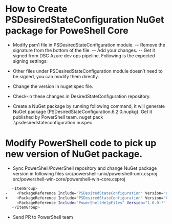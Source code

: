 # How to Create PSDesiredStateConfiguration NuGet package for PoweShell Core
- Modify psm1 file in PSDesiredStateConfiguration module.
 -- Remove the signature from the bottom of the file.
 -- Add your changes.
 -- Get it signed from DSC Azure dev ops pipeline.
     Following is the expected signing settings:
	<file src="__INPATHROOT__\Modules\PSDesiredStateConfiguration\PSDesiredStateConfiguration.psm1" signType="AuthenticodeFormer" dest="__OUTPATHROOT__\Modules\PSDesiredStateConfiguration\PSDesiredStateConfiguration.psm1" />

- Other files under PSDesiredStateConfiguration module doesn’t need to be signed, you can modify them directly.

- Change the version in nuget spec file.

- Check-in these changes in DesiredStateConfiguration repository.

- Create a NuGet package by running following command, it will generate NuGet package (PSDesiredStateConfiguration.6.2.0.nupkg). Get it published by PowerShell team.
	nuget pack .\psdesiredstateconfiguration.nuspec

# Modify PowerShell code to pick up new version of NuGet package.
 - Sync PowerShell/PowerShell repository and change NuGet package version in following files
        src/powershell-unix/powershell-unix.csproj
        src/powershell-win-core/powershell-win-core.csproj

```sh
   <ItemGroup>
-    <PackageReference Include="PSDesiredStateConfiguration" Version="6.0.0-beta.8" />
+    <PackageReference Include="PSDesiredStateConfiguration" Version="6.2.0" />
     <PackageReference Include="PowerShellHelpFiles" Version="1.0.0-*" />
   </ItemGroup>
```

- Send PR to PowerShell team